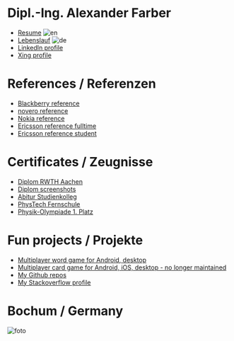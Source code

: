 Dipl.-Ing. Alexander Farber
==========

- [Resume](Farber-English.pdf) ![en](https://raw.github.com/afarber/alexander-farber/master/images/english.gif)
- [Lebenslauf](Farber-Deutsch.pdf) ![de](https://raw.github.com/afarber/alexander-farber/master/images/german.gif)
- [LinkedIn profile](https://www.linkedin.com/pub/alexander-farber/9/795/711)
- [Xing profile](https://www.xing.com/profile/Alexander_Farber)

References / Referenzen
==========

- [Blackberry reference](https://afarber.de/Farber-Blackberry.pdf)
- [novero reference](https://afarber.de/Farber-novero-Fulltime.pdf)
- [Nokia reference](https://afarber.de/Farber-Nokia-Fulltime.pdf)
- [Ericsson reference fulltime](https://afarber.de/Farber-Ericsson-Fulltime.pdf)
- [Ericsson reference student](https://afarber.de/Farber-Ericsson-Parttime.pdf)

Certificates / Zeugnisse
==========

- [Diplom RWTH Aachen](https://afarber.de/Farber-RWTH-Diplom.pdf)
- [Diplom screenshots](https://github.com/afarber/alexander-farber/tree/master/thesis)
- [Abitur Studienkolleg](https://afarber.de/Farber-Abitur.pdf)
- [PhysTech Fernschule](https://afarber.de/Farber-PhysTech-Fernschule.pdf)
- [Physik-Olympiade 1. Platz](https://afarber.de/Farber-Physik-Olympiade.pdf)

Fun projects / Projekte
==========

- [Multiplayer word game for Android, desktop](https://wordsbyfarber.com)
- [Multiplayer card game for Android, iOS, desktop - no longer maintained](https://preferans.de)
- [My Github repos](https://github.com/afarber)
- [My Stackoverflow profile](https://stackoverflow.com/users/165071/alexander-farber)

Bochum / Germany
==========

![foto](https://raw.github.com/afarber/alexander-farber/master/images/farber.jpg)
